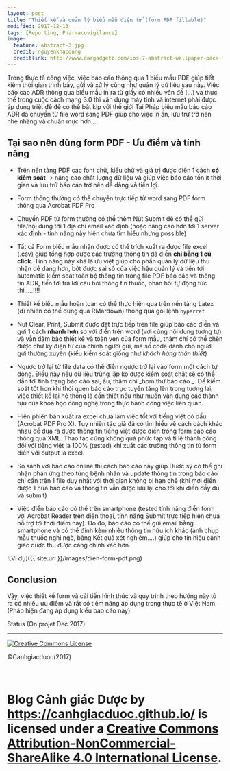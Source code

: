 ```yaml
---
layout: post
title: "Thiết kế và quản lý biểu mẫu điện tử (form PDF fillable)"
modified: 2017-12-13
tags: [Reporting, Pharmacovigilance]
image:
  feature: abstract-3.jpg
  credit: nguyenkhacdung
  creditlink: http://www.dargadgetz.com/ios-7-abstract-wallpaper-pack-for-iphone-5-and-ipod-touch-retina/
---
```


Trong thực tế công việc, việc báo cáo thông qua 1 biểu mẫu PDF giúp tiết kiệm thời gian trình bày, gửi và xử lý cũng như quản lý dữ liệu sau này. Việc báo cáo ADR thông qua biểu mẫu in ra từ giấy có nhiều vấn đề (...) và thực thế trong cuộc cách mạng 3.0 thì vận dụng máy tính và internet phải được áp dụng triệt để để có thể bắt kịp với thế giới
Tại Pháp biểu mẫu báo cáo ADR đã chuyển từ file word sang PDF giúp cho việc in ấn, lưu trữ trở nên nhẹ nhàng và chuẩn mực hơn....

## Tại sao nên dùng form PDF - Ưu điểm và tính năng

- Trên nền tảng PDF các font chữ, kiểu chữ và giá trị được điền 1 cách __có kiểm soát__ 
-> nâng cao chất lượng dữ liệu và giúp việc báo cáo tốn ít thời gian và lưu trữ báo cáo trở nên dễ dàng và tiện lợi.

- Form thông thường có thể chuyển trực tiếp từ word sang PDF form thông qua Acrobat PDF Pro
- Chuyển PDF từ form thường có thể thêm Nút Submit đê có thể gửi file/nội dung tới 1 địa chỉ email xác định (hoặc nâng cao hơn tới 1 server xác định - tính năng này hiện chưa tìm hiểu nhưng possible) 
- Tất cả Form biểu mẫu nhận được có thể trích xuất ra được file excel (.csv) giúp tổng hợp được các trường thông tin đã điền __chỉ bằng 1 cú click__. Tính năng này khá là ưu  việt giúp cho phần quản lý dữ liệu thu nhận dễ dàng hơn, bớt được sai số của việc hậu quản lý và tiến tới automatic kiểm soát toàn bộ thông tin trong file PDF báo cáo và thông tin ADR, tiến tới trả lời câu hỏi thông tin thuốc, phản hồi tự động tức thì,....!!!! 
- Thiết kế biểu mẫu hoàn toàn có thể thực hiện qua trên nền tảng Latex (dĩ nhiên có thể dùng qua RMardown) thông qua gói lệnh `hyperref` 
- Nut Clear, Print, Submit được đặt trực tiếp trên file giúp báo cáo điền và gửi 1 cách __nhanh hơn__ so với điền trên word (với cùng nội dung tương tự) và vẫn đảm bảo thiết kế và toàn vẹn của form mẫu, thậm chí có thể chèn được chữ ký điện tử của chính người gửi, mã số code dành cho người gửi thường xuyên (kiểu kiểm soát giống như _khách hàng thân thiết_)
- Ngược trở lại từ file data có thể điền ngược trở lại vào form một cách tự động. Điều này nếu dữ liệu trùng lặp ko được kiểm soát chặt sẽ có thể dẫn tới tình trạng báo cáo sai, ẩu, thậm chí _bom thư báo cáo _. Để kiểm soát tốt hơn khi thói quen báo cáo trực tuyến tăng lên trong tương lai, việc thiết kế lại hệ thống là cần thiết nếu như muốn vận dụng các thành tựu của khoa học công nghệ trong thực hành công việc liên quan. 
- Hiện phiên bản xuất ra excel chưa làm việc tốt với tiếng việt có dấu (Acrobat PDF Pro X). Tuy nhiên tác giả đã có tìm hiểu về cách cách khác nhau để đưa ra được thông tin tiếng việt được điền trong form báo cáo thông qua XML. Thao tác cũng không quá phức tạp và tỉ lệ thành công đối với tiếng việt là 100% (tested) khi xuất các trường thông tin từ form điền với output là excel. 
- So sánh với báo cáo online thì cách báo cáo này giúp Dược sỹ có thể ghi nhận phản ứng theo từng bệnh nhân và update thông tin trong báo cáo chỉ cần trên 1 file duy nhất với thời gian không bị hạn chế (khí mới điền được 1 nửa báo cáo và thông tin vẫn được lưu lại cho tới khi điền đầy đủ và submit) 
- Việc điền báo cáo có thể trên smartphone (tested tính năng điền form với Acrobat Reader trên điện thoại, tính năng Submit trực tiếp hiện chưa hỗ trợ tới thời điểm này). Do đó, báo cáo có thể gửi email bằng smartphone và có thể đính kèm nhiều thông tin hữu ích khác (ảnh chụp mẫu thuốc nghi ngờ, bảng Kết quả xét nghiệm....) giúp cho tín hiệu cảnh giác dược thu được càng chính xác hơn.


![Ví dụ]({{ site.url }}/images/dien-form-pdf.png)

## Conclusion 
Vậy, việc thiết kế form và cải tiến hình thức và quy trình theo hướng này tỏ ra có nhiều ưu điểm và rất có tiềm năng áp dụng trong thực tế ở Việt Nam (Pháp hiện đang áp dụng kiểu báo cáo này). 

Status (On projet Dec 2017) 


---
<a rel="license" href="http://creativecommons.org/licenses/by-nc-sa/4.0/"><img alt="Creative Commons License" style="border-width:0" src="https://i.creativecommons.org/l/by-nc-sa/4.0/88x31.png" /></a> 

©Canhgiacduoc(2017)


# <br /><span xmlns:dct="http://purl.org/dc/terms/" property="dct:title">Blog Cảnh giác Dược</span> by <a xmlns:cc="http://creativecommons.org/ns#" href="https://canhgiacduoc.github.io/" property="cc:attributionName" rel="cc:attributionURL">https://canhgiacduoc.github.io/</a> is licensed under a <a rel="license" href="http://creativecommons.org/licenses/by-nc-sa/4.0/">Creative Commons Attribution-NonCommercial-ShareAlike 4.0 International License</a>.




